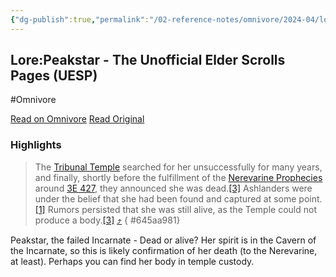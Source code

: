 ```yaml
---
{"dg-publish":true,"permalink":"/02-reference-notes/omnivore/2024-04/lore-peakstar-the-unofficial-elder-scrolls-pages-uesp/","title":"Lore:Peakstar - The Unofficial Elder Scrolls Pages (UESP)\n","metatags":{"description":"The UESPWiki – Your source for The Elder Scrolls since 1995","og:image":"https://i.imgur.com/LmCg5HX.png"},"tags":["Mysticism","prophecy","MW-May-Modathon-2024"]}
---
```



## Lore:Peakstar - The Unofficial Elder Scrolls Pages (UESP)
#Omnivore

[Read on Omnivore](https://omnivore.app/me/lore-peakstar-the-unofficial-elder-scrolls-pages-uesp-18f2e0a6910)
[Read Original](https://en.uesp.net/wiki/Lore:Peakstar)

### Highlights

> The [Tribunal Temple](https://en.uesp.net/wiki/Lore:Tribunal%5FTemple "Lore:Tribunal Temple") searched for her unsuccessfully for many years, and finally, shortly before the fulfillment of the [Nerevarine Prophecies](https://en.uesp.net/wiki/Lore:Nerevarine%5FProphecies "Lore:Nerevarine Prophecies") around [3E 427](https://en.uesp.net/wiki/Lore:Third%5FEra#3E%5F427 "Lore:Third Era"), they announced she was dead.[\[3\]](#cite%5Fnote-MWSharn-3) Ashlanders were under the belief that she had been found and captured at some point.[\[1\]](#cite%5Fnote-MWAshlanders-1) Rumors persisted that she was still alive, as the Temple could not produce a body.[\[3\]](#cite%5Fnote-MWSharn-3) [⤴️](https://omnivore.app/me/lore-peakstar-the-unofficial-elder-scrolls-pages-uesp-18f2e0a6910#645aa981-c5a5-4d6f-a19d-b829c9036e10) 
{ #645aa981}


Peakstar, the failed Incarnate - Dead or alive? Her spirit is in the Cavern of the Incarnate, so this is likely confirmation of her death (to the Nerevarine, at least). Perhaps you can find her body in temple custody.


